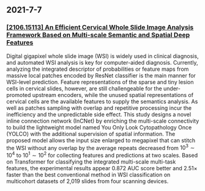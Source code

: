 
## 2021-7-7

### [[2106.15113] An Efficient Cervical Whole Slide Image Analysis Framework Based on Multi-scale Semantic and Spatial Deep Features](http://arxiv.org/abs/2106.15113)


  Digital gigapixel whole slide image (WSI) is widely used in clinical
diagnosis, and automated WSI analysis is key for computer-aided diagnosis.
Currently, analyzing the integrated descriptor of probabilities or feature maps
from massive local patches encoded by ResNet classifier is the main manner for
WSI-level prediction. Feature representations of the sparse and tiny lesion
cells in cervical slides, however, are still challengeable for the
under-promoted upstream encoders, while the unused spatial representations of
cervical cells are the available features to supply the semantics analysis. As
well as patches sampling with overlap and repetitive processing incur the
inefficiency and the unpredictable side effect. This study designs a novel
inline connection network (InCNet) by enriching the multi-scale connectivity to
build the lightweight model named You Only Look Cytopathology Once (YOLCO) with
the additional supervision of spatial information. The proposed model allows
the input size enlarged to megapixel that can stitch the WSI without any
overlap by the average repeats decreased from $10^3\sim10^4$ to $10^1\sim10^2$
for collecting features and predictions at two scales. Based on Transformer for
classifying the integrated multi-scale multi-task features, the experimental
results appear $0.872$ AUC score better and $2.51\times$ faster than the best
conventional method in WSI classification on multicohort datasets of 2,019
slides from four scanning devices.

    